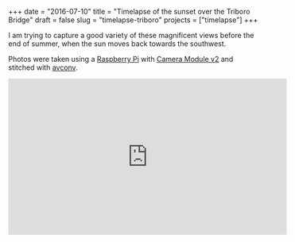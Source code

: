 +++
date = "2016-07-10"
title = "Timelapse of the sunset over the Triboro Bridge"
draft = false
slug = "timelapse-triboro"
projects = ["timelapse"]
+++

I am trying to capture a good variety of these magnificent views before the end of summer, when the sun moves back towards the southwest.

Photos were taken using a [Raspberry Pi](https://www.raspberrypi.org/) with [Camera Module v2](https://www.raspberrypi.org/products/camera-module-v2) and stitched with [avconv](https://libav.org/avconv.html).

<iframe width="560" height="315" src="https://www.youtube.com/embed/s92TsI7z-uw" frameborder="0" allowfullscreen></iframe>
